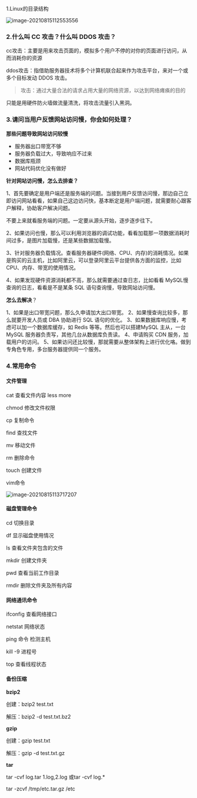 1.Linux的目录结构

![image-20210815112553556](https://kangrui-pictures.oss-cn-beijing.aliyuncs.com/img/image-20210815112553556.png)

### 2.什么叫 CC 攻击？什么叫 DDOS 攻击？

cc攻击：主要是用来攻击页面的，模拟多个用户不停的对你的页面进行访问，从而消耗你的资源

ddos攻击：指借助服务器技术将多个计算机联合起来作为攻击平台，来对一个或多个目标发动 DDOS 攻击。

> 攻击：通过大量合法的请求占用大量的网络资源，以达到网络瘫痪的目的

只能是用硬件防火墙做流量清洗，将攻击流量引入黑洞。

### 3.请问当用户反馈网站访问慢，你会如何处理？

**那些问题导致网站访问较慢**

- 服务器出口带宽不够
- 服务器负载过大，导致响应不过来
- 数据库瓶颈
- 网站代码优化没有做好

**针对网站访问慢，怎么去排查？**

1、首先要确定是用户端还是服务端的问题。当接到用户反馈访问慢，那边自己立即访问网站看看，如果自己这边访问快，基本断定是用户端问题，就需要耐心跟客户解释，协助客户解决问题。

不要上来就看服务端的问题。一定要从源头开始，逐步逐步往下。

2、如果访问也慢，那么可以利用浏览器的调试功能，看看加载那一项数据消耗时间过多，是图片加载慢，还是某些数据加载慢。

3、针对服务器负载情况。查看服务器硬件(网络、CPU、内存)的消耗情况。如果是购买的云主机，比如阿里云，可以登录阿里云平台提供各方面的监控，比如 CPU、内存、带宽的使用情况。

4、如果发现硬件资源消耗都不高，那么就需要通过查日志，比如看看 MySQL慢查询的日志，看看是不是某条 SQL 语句查询慢，导致网站访问慢。

**怎么去解决**？

1、如果是出口带宽问题，那么久申请加大出口带宽。
2、如果慢查询比较多，那么就要开发人员或 DBA 协助进行 SQL 语句的优化。
3、如果数据库响应慢，考虑可以加一个数据库缓存，如 Redis 等等。然后也可以搭建MySQL 主从，一台 MySQL 服务器负责写，其他几台从数据库负责读。
4、申请购买 CDN 服务，加载用户的访问。
5、如果访问还比较慢，那就需要从整体架构上进行优化咯。做到专角色专用，多台服务器提供同一个服务。

### 4.常用命令

#### 文件管理

cat 查看文件内容 less more

chmod 修改文件权限

cp 复制命令

find 查找文件

mv 移动文件

rm 删除命令

touch 创建文件

vim命令   

![image-20210815113717207](https://kangrui-pictures.oss-cn-beijing.aliyuncs.com/img/image-20210815113717207.png)

#### 磁盘管理命令

cd 切换目录

df 显示磁盘使用情况

ls 查看文件夹包含的文件

mkdir 创建文件夹

pwd 查看当前工作目录

rmdir 删除文件夹及所有内容

#### 网络通讯命令

ifconfig 查看网络接口

netstat 网络状态

ping 命令 检测主机

kill -9 进程号

top 查看线程状态

#### 备份压缩

**bzip2**

创建：bzip2 test.txt

解压：bzip2 -d test.txt.bz2

**gzip**

创建：gzip test.txt

解压：gzip -d test.txt.gz

**tar**

tar -cvf log.tar 1.log,2.log 或tar -cvf log.*

tar -zcvf /tmp/etc.tar.gz /etc

